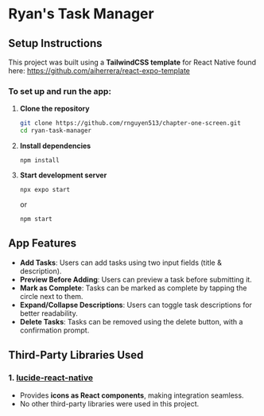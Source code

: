 # **Ryan's Task Manager**

## **Setup Instructions**
This project was built using a **TailwindCSS template** for React Native found here: https://github.com/aiherrera/react-expo-template

### **To set up and run the app:**
1. **Clone the repository**  
   ```sh
   git clone https://github.com/rnguyen513/chapter-one-screen.git
   cd ryan-task-manager
   ```

2. **Install dependencies**
    ```
    npm install
    ```

3. **Start development server**
    ```
    npx expo start
    ```
    or
    ```
    npm start
    ```


## **App Features**

- **Add Tasks**: Users can add tasks using two input fields (title & description).
- **Preview Before Adding**: Users can preview a task before submitting it.
- **Mark as Complete**: Tasks can be marked as complete by tapping the circle next to them.
- **Expand/Collapse Descriptions**: Users can toggle task descriptions for better readability.
- **Delete Tasks**: Tasks can be removed using the delete button, with a confirmation prompt.


## **Third-Party Libraries Used**

### **1. [lucide-react-native](https://github.com/lucide-icons/lucide)**
- Provides **icons as React components**, making integration seamless.
- No other third-party libraries were used in this project.